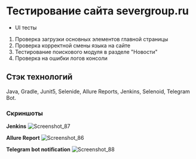 # Тестирование сайта severgroup.ru
- UI тесты
1. Проверка загрузки основных элементов главной страницы
2. Проверка корректной смены языка на сайте  
3. Тестирование поискового модуля в разделе "Новости"
4. Проверка на ошибки логов консоли

## Стэк технологий
Java, Gradle, Junit5, Selenide, Allure Reports, Jenkins, Selenoid, Telegram Bot.

### Скриншоты
****Jenkins****
![Screenshot_87](https://user-images.githubusercontent.com/54593962/111088755-c9c9ae80-8539-11eb-833f-dc1f88ee0c3e.png)

****Allure Report****
![Screenshot_86](https://user-images.githubusercontent.com/54593962/111088707-84a57c80-8539-11eb-8218-f1591765305d.png)

****Telegram bot notification****
![Screenshot_88](https://user-images.githubusercontent.com/54593962/111088785-ee258b00-8539-11eb-988c-665f148214a3.png)
